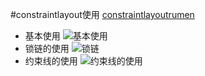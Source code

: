 

#constraintlayout使用
[constraintlayoutrumen](http://blog.csdn.net/guolin_blog/article/details/53122387)
* 基本使用
![基本使用](https://github.com/Liujiaohan/Blog/blob/master/img/chain.gif?raw=true)
* 锁链的使用
![锁链](https://github.com/Liujiaohan/Blog/blob/master/img/chain.gif?raw=true)
* 约束线的使用
![约束线的使用](https://github.com/Liujiaohan/Blog/blob/master/img/baseline.gif?raw=true)

